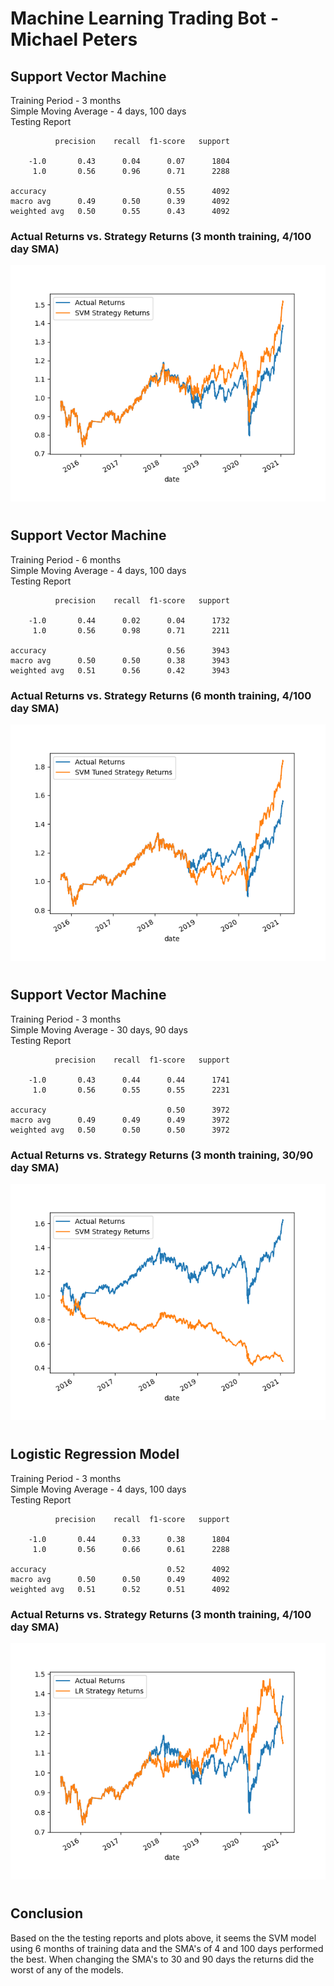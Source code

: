 # Machine Learning Trading Bot - Michael Peters

## Support Vector Machine
Training Period - 3 months \
Simple Moving Average - 4 days, 100 days\
Testing Report
              
              precision    recall  f1-score   support

        -1.0       0.43      0.04      0.07      1804
         1.0       0.56      0.96      0.71      2288

    accuracy                           0.55      4092
    macro avg      0.49      0.50      0.39      4092
    weighted avg   0.50      0.55      0.43      4092

### Actual Returns vs. Strategy Returns (3 month training, 4/100 day SMA)
![{Returns}](<svm_ret.png>)
#

## Support Vector Machine
Training Period - 6 months\
Simple Moving Average - 4 days, 100 days\
Testing Report

              precision    recall  f1-score   support

        -1.0       0.44      0.02      0.04      1732
         1.0       0.56      0.98      0.71      2211

    accuracy                           0.56      3943
    macro avg      0.50      0.50      0.38      3943
    weighted avg   0.51      0.56      0.42      3943

### Actual Returns vs. Strategy Returns (6 month training, 4/100 day SMA)
![{Returns}](<svm_tuned_ret.png>)
#

## Support Vector Machine
Training Period - 3 months\
Simple Moving Average - 30 days, 90 days\
Testing Report

              precision    recall  f1-score   support

        -1.0       0.43      0.44      0.44      1741
         1.0       0.56      0.55      0.55      2231

    accuracy                           0.50      3972
    macro avg      0.49      0.49      0.49      3972
    weighted avg   0.50      0.50      0.50      3972

### Actual Returns vs. Strategy Returns (3 month training, 30/90 day SMA)
![{Returns}](<svm_30_90_ret.png>)
#

## Logistic Regression Model
Training Period - 3 months\
Simple Moving Average - 4 days, 100 days\
Testing Report

              precision    recall  f1-score   support

        -1.0       0.44      0.33      0.38      1804
         1.0       0.56      0.66      0.61      2288

    accuracy                           0.52      4092
    macro avg      0.50      0.50      0.49      4092
    weighted avg   0.51      0.52      0.51      4092

### Actual Returns vs. Strategy Returns (3 month training, 4/100 day SMA)
![{Returns}](<lr_ret.png>)
#

## Conclusion
Based on the the testing reports and plots above, it seems the SVM model using 6 months of training data and the SMA's of 4 and 100 days performed the best. When changing the SMA's to 30 and 90 days the returns did the worst of any of the models.